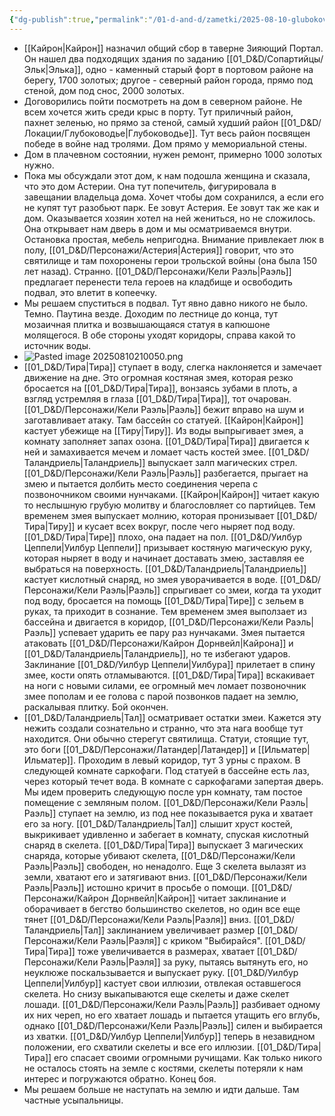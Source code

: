 ```yaml
---
{"dg-publish":true,"permalink":"/01-d-and-d/zametki/2025-08-10-glubokovode-zametki-o-sessii/","created":"2025-08-10T17:54:44.408+03:00","updated":"2025-08-10T22:31:11.434+03:00"}
---
```




- [[Кайрон\|Кайрон]] назначил общий сбор в таверне Зияющий Портал. Он нашел два подходящих здания по заданию [[01_D&D/Сопартийцы/Эльк\|Элька]], одно - каменный старый форт в портовом районе на берегу, 1700 золотых; другое - северный район города, прямо под стеной, дом под снос, 2000 золотых. 
- Договорились пойти посмотреть на дом в северном районе. Не всем хочется жить среди крыс в порту. Тут приличный район, пахнет зеленью, но прямо за стеной, самый худший район [[01_D&D/Локации/Глубоководье\|Глубоководье]]. Тут весь район посвящен победе в войне над тролями. Дом прямо у мемориальной стены.
- Дом в плачевном состоянии, нужен ремонт, примерно 1000 золотых нужно. 
- Пока мы обсуждали этот дом, к нам подошла женщина и сказала, что это дом Астерии. Она тут попечитель, фигурировала в завещании владельца дома. Хочет чтобы дом сохранился, а если его не купят тут разобьют парк. Ее зовут Астерия. Ее зовут так же как и дом. Оказывается хозяин хотел на ней жениться, но не сложилось. Она открывает нам дверь в дом и мы осматриваемся внутри. Остановка простая, мебель непригодна. Внимание привлекает люк в полу, [[01_D&D/Персонажи/Астерия\|Астерия]] говорит, что это святилище и там похоронены герои трольской войны (она была 150 лет назад). Странно. [[01_D&D/Персонажи/Кели Раэль\|Раэль]] предлагает перенести тела героев на кладбище и освободить подвал, это влетит в копеечку.
- Мы решаем спуститься в подвал. Тут явно давно никого не было. Темно. Паутина везде. Доходим по лестнице до конца, тут мозаичная плитка и возвышающаяся статуя в капюшоне молящегося. В обе стороны уходят коридоры, справа какой то источник воды. 
- ![Pasted image 20250810210050.png](/img/user/img/Pasted%20image%2020250810210050.png)
- [[01_D&D/Тира\|Тира]] ступает в воду, слегка наклоняется и замечает движение на дне. Это огромная костяная змея, которая резко бросается на [[01_D&D/Тира\|Тира]], вонзаясь зубами в плоть, а взгляд устремляя в глаза [[01_D&D/Тира\|Тира]], тот очарован. [[01_D&D/Персонажи/Кели Раэль\|Раэль]] бежит вправо на шум и заготавливает атаку. Там бассейн со статуей. [[Кайрон\|Кайрон]] кастует убежище на [[Тиру\|Тиру]]. Из воды выпрыгивает змея, а комнату заполняет запах озона. [[01_D&D/Тира\|Тира]] двигается к ней и замахивается мечем и ломает часть костей змее. [[01_D&D/Таландриель\|Таландриель]] выпускает залп магических стрел. [[01_D&D/Персонажи/Кели Раэль\|Раэль]] разбегается, прыгает на змею и пытается долбить место соединения черепа с позвоночником своими нунчаками. [[Кайрон\|Кайрон]] читает какую то неслышную грубую молитву и благословляет со партийцев. Тем временем змея выпускает молнию, которая пронизывает [[01_D&D/Тира\|Тиру]] и кусает всех вокруг, после чего ныряет под воду. [[01_D&D/Тира\|Тире]] плохо, она падает на пол. [[01_D&D/Уилбур Цеппели\|Уилбур Цеппели]] призывает костяную магическую руку, которая ныряет в воду и начинает доставать змею, заставляя ее выбраться на поверхность. [[01_D&D/Таландриель\|Таландриель]] кастует кислотный снаряд, но змея уворачивается в воде. [[01_D&D/Персонажи/Кели Раэль\|Раэль]] спрыгивает со змеи, когда та уходит под воду, бросается на помощь [[01_D&D/Тира\|Тире]] с зельем в руках, та приходит в сознание. Тем временем змея выползает из бассейна и двигается в коридор, [[01_D&D/Персонажи/Кели Раэль\|Раэль]] успевает ударить ее пару раз нунчаками. Змея пытается атаковать [[01_D&D/Персонажи/Кайрон Дорнвейл\|Кайрона]] и [[01_D&D/Таландриель\|Таландриель]], но те избегают ударов. Заклинание [[01_D&D/Уилбур Цеппели\|Уилбура]] прилетает в спину змее, кости опять отламываются. [[01_D&D/Тира\|Тира]] вскакивает на ноги с новыми силами, ее огромный меч ломает позвоночник змее пополам и ее голова с парой позвонков падает на землю, раскалывая плитку. Бой окончен. 
- [[01_D&D/Таландриель\|Тал]] осматривает остатки змеи. Кажется эту нежить создали сознательно и странно, что эта нага вообще тут находится. Они обычно стерегут святилища. Статуи, стоящие тут, это боги [[01_D&D/Персонажи/Латандер\|Латандер]] и [[Ильматер\|Ильматер]]. Проходим в левый коридор, тут 3 урны с прахом. В следующей комнате саркофаги. Под статуей в бассейне есть лаз, через который течет вода. В комнате с саркофагами запертая дверь. Мы идем проверить следующую после урн комнату, там постое помещение с земляным полом. [[01_D&D/Персонажи/Кели Раэль\|Раэль]] ступает на землю, из под нее показывается рука и хватает его за ногу. [[01_D&D/Таландриель\|Тал]] слышит хруст костей, выкрикивает удивленно и забегает в комнату, спуская кислотный снаряд в скелета. [[01_D&D/Тира\|Тира]] выпускает 3 магических снаряда, которые убивают скелета, [[01_D&D/Персонажи/Кели Раэль\|Раэль]] свободен, но ненадолго. Еще 3 скелета вылазят из земли, хватают его и затягивают вниз. [[01_D&D/Персонажи/Кели Раэль\|Раэль]] истошно кричит в просьбе о помощи. [[01_D&D/Персонажи/Кайрон Дорнвейл\|Кайрон]] читает заклинание и оборачивает в бегство большинство скелетов, но один все еще тянет [[01_D&D/Персонажи/Кели Раэль\|Раэля]] вниз. [[01_D&D/Таландриель\|Тал]]  заклинанием увеличивает размер [[01_D&D/Персонажи/Кели Раэль\|Раэля]] с криком "Выбирайся". [[01_D&D/Тира\|Тира]] тоже увеличивается в размерах, хватает [[01_D&D/Персонажи/Кели Раэль\|Раэля]] за руку, пытаясь вытянуть его, но неуклюже поскальзывается и выпускает руку. [[01_D&D/Уилбур Цеппели\|Уилбур]] кастует свои иллюзии, отвлекая оставшегося скелета. Но снизу выкапываются еще скелеты и даже скелет лошади. [[01_D&D/Персонажи/Кели Раэль\|Раэль]] разбивает одному их них череп, но его хватает лошадь и пытается утащить его вглубь, однако [[01_D&D/Персонажи/Кели Раэль\|Раэль]] силен и выбирается из хватки. [[01_D&D/Уилбур Цеппели\|Уилбур]] теперь в незавидном положении, его схватили скелеты и все его иллюзии. [[01_D&D/Тира\|Тира]] его спасает своими огромными ручищами. Как только никого не осталось стоять на земле с костями, скелеты потеряли к нам интерес и погружаются обратно. Конец боя.
- Мы решаем больше не наступать на землю и идти дальше. Там частные усыпальницы. 